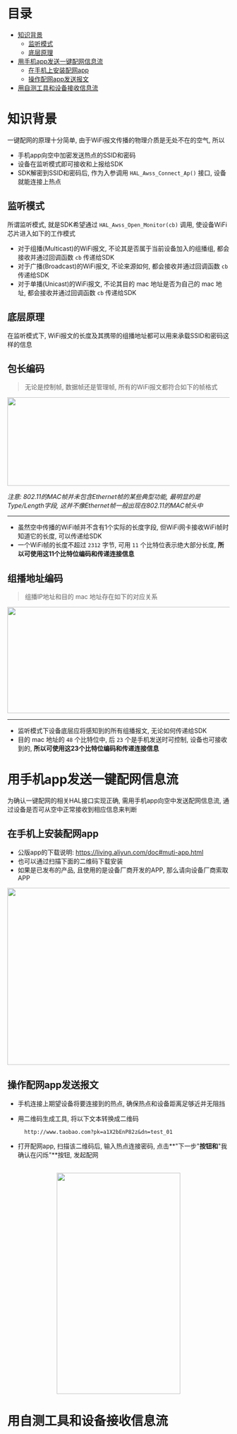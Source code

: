 # <a name="目录">目录</a>
+ [知识背景](#知识背景)
    * [监听模式](#监听模式)
    * [底层原理](#底层原理)
+ [用手机app发送一键配网信息流](#用手机app发送一键配网信息流)
    * [在手机上安装配网app](#在手机上安装配网app)
    * [操作配网app发送报文](#操作配网app发送报文)
+ [用自测工具和设备接收信息流](#用自测工具和设备接收信息流)

# <a name="知识背景">知识背景</a>

一键配网的原理十分简单, 由于WiFi报文传播的物理介质是无处不在的空气, 所以

+ 手机app向空中加密发送热点的SSID和密码
+ 设备在监听模式即可接收和上报给SDK
+ SDK解密到SSID和密码后, 作为入参调用 `HAL_Awss_Connect_Ap()` 接口, 设备就能连接上热点

## <a name="监听模式">监听模式</a>

所谓监听模式, 就是SDK希望通过 `HAL_Awss_Open_Monitor(cb)` 调用, 使设备WiFi芯片进入如下的工作模式

+ 对于组播(Multicast)的WiFi报文, 不论其是否属于当前设备加入的组播组, 都会接收并通过回调函数 `cb` 传递给SDK
+ 对于广播(Broadcast)的WiFi报文, 不论来源如何, 都会接收并通过回调函数 `cb` 传递给SDK
+ 对于单播(Unicast)的WiFi报文, 不论其目的 mac 地址是否为自己的 mac 地址, 都会接收并通过回调函数 `cb` 传递给SDK

## <a name="底层原理">底层原理</a>

在监听模式下, WiFi报文的长度及其携带的组播地址都可以用来承载SSID和密码这样的信息

包长编码
---
> 无论是控制帧, 数据帧还是管理帧, 所有的WiFi报文都符合如下的帧格式

<img src="https://code.aliyun.com/edward.yangx/public-docs/raw/master/images/80211_generic_frame.png" width="1000" height="200" />

*注意: 802.11的MAC帧并未包含Ethernet帧的某些典型功能, 最明显的是Type/Length字段, 这并不像Ethernet帧一般出现在802.11的MAC帧头中*

---
+ 虽然空中传播的WiFi帧并不含有1个实际的长度字段, 但WiFi网卡接收WiFi帧时知道它的长度, 可以传递给SDK
+ 一个WiFi帧的长度不超过 `2312` 字节, 可用 `11` 个比特位表示绝大部分长度, **所以可使用这11个比特位编码和传递连接信息**

组播地址编码
---
> 组播IP地址和目的 mac 地址存在如下的对应关系

<img src="https://code.aliyun.com/edward.yangx/public-docs/raw/master/images/mcast_addr_mapping.jpg" width="900" height="240" />

---
+ 监听模式下设备底层应将感知到的所有组播报文, 无论如何传递给SDK
+ 目的 mac 地址的 `48` 个比特位中, 后 `23` 个是手机发送时可控制, 设备也可接收到的, **所以可使用这23个比特位编码和传递连接信息**

# <a name="用手机app发送一键配网信息流">用手机app发送一键配网信息流</a>
为确认一键配网的相关HAL接口实现正确, 需用手机app向空中发送配网信息流, 通过设备是否可从空中正常接收到相应信息来判断

## <a name="在手机上安装配网app">在手机上安装配网app</a>

+ 公版app的下载说明: https://living.aliyun.com/doc#muti-app.html
+ 也可以通过扫描下面的二维码下载安装
+ 如果是已发布的产品, 且使用的是设备厂商开发的APP, 那么请向设备厂商索取APP

<img src="https://code.aliyun.com/edward.yangx/public-docs/raw/master/images/download_ilop_app.png" width="700" height="400" />

## <a name="操作配网app发送报文">操作配网app发送报文</a>

+ 手机连接上期望设备将要连接到的热点, 确保热点和设备距离足够近并无阻挡
+ 用二维码生成工具, 将以下文本转换成二维码

        http://www.taobao.com?pk=a1X2bEnP82z&dn=test_01

+ 打开配网app, 扫描该二维码后, 输入热点连接密码, 点击**"下一步"**按钮和**"我确认在闪烁"**按钮, 发起配网

<br>
<div align=center>
<img src="https://code.aliyun.com/edward.yangx/public-docs/raw/master/images/app_awss_steps.gif" width="280" height="500" align="center" />
</div>

# <a name="用自测工具和设备接收信息流">用自测工具和设备接收信息流</a>
